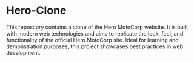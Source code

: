 # Hero-Clone
This repository contains a clone of the Hero MotoCorp website. It is built with modern web technologies and aims to replicate the look, feel, and functionality of the official Hero MotoCorp site. Ideal for learning and demonstration purposes, this project showcases best practices in web development.
